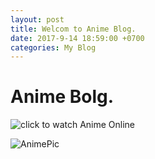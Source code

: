 ```yaml
---
layout: post
title: Welcom to Anime Blog.
date: 2017-9-14 18:59:00 +0700
categories: My Blog
---
```


# Anime Bolg.

![click to watch Anime Online](http://www.anime-sugoi.com/)

![AnimePic](https://imgur.com/Dslak2a.jpg)
